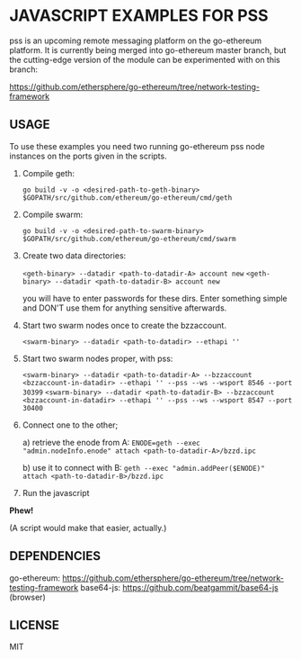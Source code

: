# JAVASCRIPT EXAMPLES FOR PSS

pss is an upcoming remote messaging platform on the go-ethereum platform. It is currently being merged into go-ethereum master branch, but the cutting-edge version of the module can be experimented with on this branch:

https://github.com/ethersphere/go-ethereum/tree/network-testing-framework

## USAGE

To use these examples you need two running go-ethereum pss node instances on the ports given in the scripts.

1. Compile geth:

   `go build -v -o <desired-path-to-geth-binary> $GOPATH/src/github.com/ethereum/go-ethereum/cmd/geth`
  
2. Compile swarm:

   `go build -v -o <desired-path-to-swarm-binary> $GOPATH/src/github.com/ethereum/go-ethereum/cmd/swarm`

3. Create two data directories:

   `<geth-binary> --datadir <path-to-datadir-A> account new`
   `<geth-binary> --datadir <path-to-datadir-B> account new`

   you will have to enter passwords for these dirs. Enter something simple and DON'T use them for anything sensitive afterwards.

4. Start two swarm nodes once to create the bzzaccount.

   `<swarm-binary> --datadir <path-to-datadir> --ethapi ''`

5. Start two swarm nodes proper, with pss:

   `<swarm-binary> --datadir <path-to-datadir-A> --bzzaccount <bzzaccount-in-datadir> --ethapi '' --pss --ws --wsport 8546 --port 30399`
   `<swarm-binary> --datadir <path-to-datadir-B> --bzzaccount <bzzaccount-in-datadir> --ethapi '' --pss --ws --wsport 8547 --port 30400`

6. Connect one to the other;

   a) retrieve the enode from A:
   `ENODE=geth --exec "admin.nodeInfo.enode" attach <path-to-datadir-A>/bzzd.ipc`

   b) use it to connect with B:
   `geth --exec "admin.addPeer($ENODE)" attach <path-to-datadir-B>/bzzd.ipc`
   
7. Run the javascript

**Phew!**

(A script would make that easier, actually.)

## DEPENDENCIES

go-ethereum: https://github.com/ethersphere/go-ethereum/tree/network-testing-framework
base64-js: https://github.com/beatgammit/base64-js (browser)

## LICENSE

MIT
